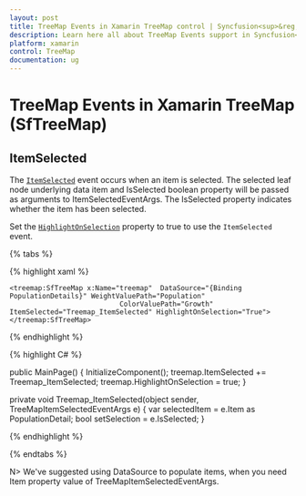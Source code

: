 ```yaml
---
layout: post
title: TreeMap Events in Xamarin TreeMap control | Syncfusion<sup>&reg;</sup>
description: Learn here all about TreeMap Events support in Syncfusion<sup>&reg;</sup> Xamarin TreeMap (SfTreeMap) control and more.
platform: xamarin
control: TreeMap
documentation: ug
---
```


# TreeMap Events in Xamarin TreeMap (SfTreeMap)

## ItemSelected

The [`ItemSelected`](https://help.syncfusion.com/cr/xamarin/Syncfusion.SfTreeMap.XForms.SfTreeMap.html) event occurs when an item is selected. The selected leaf node underlying data item and IsSelected boolean property will be passed as arguments to ItemSelectedEventArgs. The IsSelected property indicates whether the item has been selected.

Set the [`HighlightOnSelection`](https://help.syncfusion.com/cr/xamarin/Syncfusion.SfTreeMap.XForms.SfTreeMap.html#Syncfusion_SfTreeMap_XForms_SfTreeMap_HighlightOnSelection) property to true to use the `ItemSelected` event.

{% tabs %}

{% highlight xaml %}

<Grid>

    <treemap:SfTreeMap x:Name="treemap"  DataSource="{Binding PopulationDetails}" WeightValuePath="Population"
                               ColorValuePath="Growth" ItemSelected="Treemap_ItemSelected" HighlightOnSelection="True">
    </treemap:SfTreeMap>

</Grid>

{% endhighlight %}

{% highlight C# %}

public MainPage()
{
    InitializeComponent();
    treemap.ItemSelected += Treemap_ItemSelected;
    treemap.HighlightOnSelection = true;
}

private void Treemap_ItemSelected(object sender, TreeMapItemSelectedEventArgs e)
{
    var selectedItem = e.Item as PopulationDetail;
    bool setSelection = e.IsSelected;
}

{% endhighlight %}

{% endtabs %}

N> We've suggested using DataSource to populate items, when you need Item property value of TreeMapItemSelectedEventArgs.
